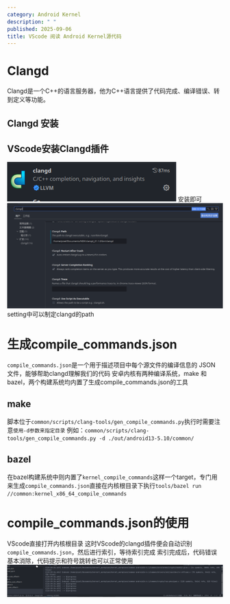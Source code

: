 ```yaml
---
category: Android Kernel
description: " "
published: 2025-09-06
title: VScode 阅读 Android Kernel源代码
---
```


# Clangd
Clangd是一个C++的语言服务器，他为C++语言提供了代码完成、编译错误、转到定义等功能。
## Clangd 安装
## VScode安装Clangd插件
![image](./assets/image-20250906225144-vzmbz2b.png)
安装即可
![image](./assets/image-20250906225213-hezdaax.png)
setting中可以制定clangd的path
# 生成compile\_commands.json
​`compile_commands.json`​ 是一个用于描述项目中每个源文件的编译信息的 JSON 文件，能够帮助clangd理解我们的代码
安卓内核有两种编译系统，make 和 bazel，两个构建系统均内置了生成compile\_commands.json的工具
## make
脚本位于`common/scripts/clang-tools/gen_compile_commands.py`​
执行时需要注意`使用-d参数来指定目录`​
例如：
​`common/scripts/clang-tools/gen_compile_commands.py -d ./out/android13-5.10/common/`​
## bazel
在bazel构建系统中则内置了`kernel_compile_commands`​这样一个target，专门用来生成`compile_commands.json`​
直接在内核根目录下执行
​`tools/bazel run //common:kernel_x86_64_compile_commands`​
# compile\_commands.json的使用
VScode直接打开内核根目录
这时VScode的clangd插件便会自动识别`compile_commands.json`​，然后进行索引，等待索引完成
索引完成后，代码错误基本消除，代码提示和符号跳转也可以正常使用
![image](./assets/image-20250906235947-ijovex7.png)